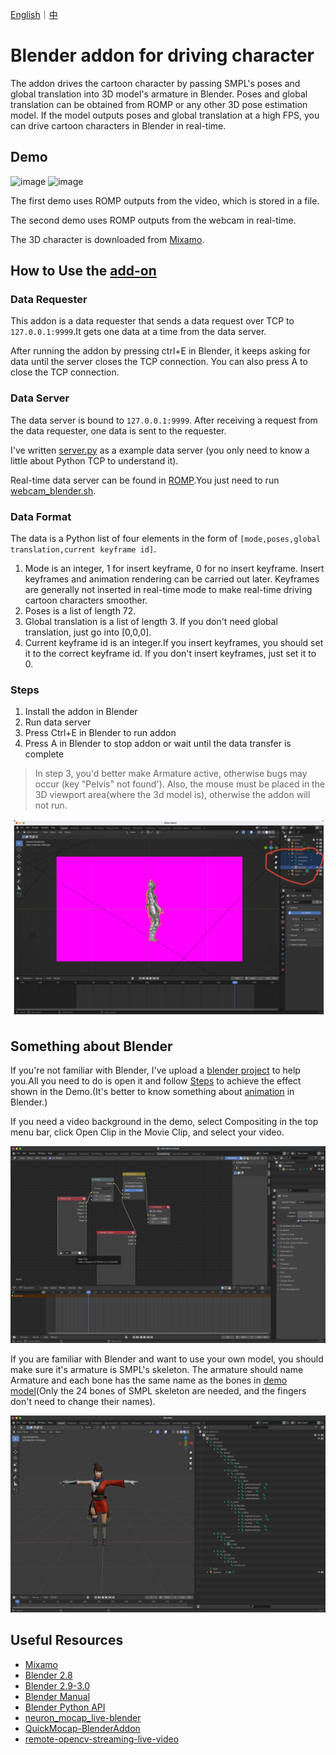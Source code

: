 [English](README.md)｜[中](README.zh_CN.md) 
# Blender addon for driving character

The addon drives the cartoon character by passing SMPL's poses and global translation into 3D model's armature in Blender. Poses and global translation can be obtained from ROMP or any other 3D pose estimation model. If the model outputs poses and global translation at a high FPS, you can drive cartoon characters in Blender in real-time.

## Demo

![image](demo/demo1.gif)
![image](demo/demo2.gif)

The first demo uses ROMP outputs from the video, which is stored in a file.

The second demo uses ROMP outputs from the webcam in real-time.

The 3D character is downloaded from [Mixamo](https://www.mixamo.com/#/).

##

## How to Use the [add-on](src/characterDriven.py)

### Data Requester

This addon is a data requester that sends a data request over TCP to `127.0.0.1:9999`.It gets one data at a time from the data server.

After running the addon by pressing ctrl+E in Blender, it keeps asking for data until the server closes the TCP connection. You can also press A to close the TCP connection.

### Data Server

The data server is bound to `127.0.0.1:9999`. After receiving a request from the data requester, one data is sent to the requester.

I've written [server.py](src/server.py) as a example data server (you only need to know a little about Python TCP to understand it).

Real-time data server can be found in [ROMP](https://github.com/Arthur151/ROMP).You just need to run [webcam_blender.sh](https://github.com/Arthur151/ROMP/blob/master/scripts/webcam_blender.sh).

### Data Format

The data is a Python list of four elements in the form of `[mode,poses,global translation,current keyframe id]`.

1. Mode is an integer, 1 for insert keyframe, 0 for no insert keyframe. Insert keyframes and animation rendering can be carried out later. Keyframes are generally not inserted in real-time mode to make real-time driving cartoon characters smoother.
2. Poses is a list of length 72.
3. Global translation is a list of length 3. If you don't need global translation, just go into [0,0,0].
4. Current keyframe id is an integer.If you insert keyframes, you should set it to the correct keyframe id. If you don't insert keyframes, just set it to 0.

### Steps

1. Install the addon in Blender
2. Run data server
3. Press Ctrl+E in Blender to run addon
4. Press A in Blender to stop addon or wait until the data transfer is complete

> In step 3, you'd better make Armature active, otherwise bugs may occur (key "Pelvis" not found'). Also, the mouse must be placed in the 3D viewport area(where the 3d model is), otherwise the addon will not run.

![picture 1](images/f385c458c9c3531c74c411689ce74a0cf4ffca92588888b9764775f8c7087f75.png)

## Something about Blender

If you're not familiar with Blender, I've upload a [blender project](/blender/Beta.blend) to help you.All you need to do is open it and follow [Steps](#steps) to achieve the effect shown in the Demo.(It's better to know something about [animation](https://www.bilibili.com/video/BV1zh411Y7LX?from=search&seid=4554151926894860198&spm_id_from=333.337.0.0) in Blender.)

If you need a video background in the demo, select Compositing in the top menu bar, click Open Clip in the Movie Clip, and select your video.

![图 2](/images/7cabdcf52c78b5a42642a9acb0d1b835f54376f10fdd11f416e455e5e3b24fc5.png)

If you are familiar with Blender and want to use your own model, you should make sure it's armature is SMPL's skeleton. The armature should name Armature and each bone has the same name as the bones in [demo model](blender/Alpha.fbx)(Only the 24 bones of SMPL skeleton are needed, and the fingers don't need to change their names).

![图 3](/images/6b7e75964fd193b36ae58c94ddd99e6d234de6e085fb65d6f6691b476329b16c.png)

## Useful Resources

- [Mixamo](https://www.mixamo.com/#/)
- [Blender 2.8](https://www.bilibili.com/video/BV1T4411N7GE?spm_id_from=333.999.0.0)
- [Blender 2.9-3.0](https://www.bilibili.com/video/BV1zh411Y7LX?from=search&seid=12526205672689328022&spm_id_from=333.337.0.0)
- [Blender Manual](https://docs.blender.org/manual/en/latest/)
- [Blender Python API](https://docs.blender.org/api/current/index.html)
- [neuron_mocap_live-blender](https://github.com/pnmocap/neuron_mocap_live-blender)
- [QuickMocap-BlenderAddon](https://github.com/vltmedia/QuickMocap-BlenderAddon)
- [remote-opencv-streaming-live-video](https://github.com/rena2damas/remote-opencv-streaming-live-video)
